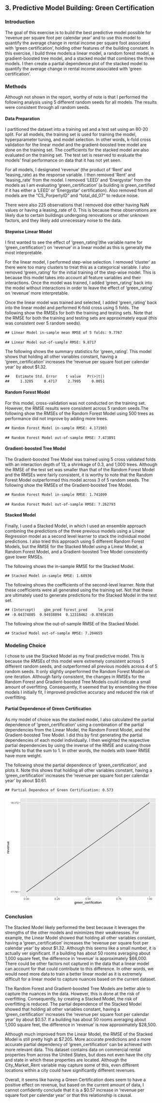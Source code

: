 ## 3. Predictive Model Building: Green Certification

### Introduction

The goal of this exercise is to build the best predictive model possible
for ‘revenue per square foot per calendar year’ and to use this model to
quantify the average change in rental income per square foot associated
with ‘green certification’, holding other features of the building
constant. In this exercise, I build three models:a linear model, a
random forest model, a gradient-boosted tree model, and a stacked model
that combines the three models. I then create a partial dependence plot
of the stacked model to quantify the average change in rental income
associated with ‘green certification’.

### Methods

Although not shown in the report, worthy of note is that I performed the
following analysis using 5 different random seeds for all models. The
results were consistent through all random seeds.

#### Data Preparation

I partitioned the dataset into a training set and a test set using an
80-20 split. For all models, the training set is used for training the
model, hyperparameter tuning, and model selection. In other words,
k-fold cross validation for the linear model and the gradient-boosted
tree model are done on the training set. The coefficients for the
stacked model are also evaluated on the training set. The test set is
reserved to evaluate the models’ final performance on data that it has
not yet seen.

For all models, I designated ‘revenue’ (the product of ‘Rent’ and
‘leasing\_rate) as the response variable. I then removed ’Rent’ and
‘leasing\_rate’ from the model. I removed ‘LEED’ and ‘Energystar’ from
the models as I am evaluating ‘green\_certification’ (a building is
green\_certified if it has either a ‘LEED’ or ‘Energystar’
certification). Also removed from all models are the “CS\_PorpertyID”
and “total\_dd\_07” to reduce noise.

There were also 225 observations that I removed doe either having NaN
values or having a leasing\_rate of 0. This is because these
observations are likely due to certain buildings undergoing renovations
or other unknown factors, and they likely add unnecessary noise to the
data.

#### Stepwise Linear Model

I first wanted to see the effect of ‘green\_rating’(the variable name
for ‘green\_certification’) on ‘revenue’ in a linear model as this is
generally the most interpretable.

For the linear model, I performed step-wise selection. I removed
‘cluster’ as there were too many clusters to treat this as a categorical
variable. I also removed ‘green\_rating’ for the initial training of the
step-wise model. This is because this model takes into account all
feature variables and their interactions. Once the model was trained, I
added ‘green\_rating’ back into the model without interactions in order
to leave the effect of ‘green\_rating’ on ‘revenue’ more interpretable.

Once the linear model was trained and selected, I added ‘green\_rating’
back into the linear model and performed K-fold cross using 5 folds. The
following show the RMSEs for both the training and testing sets. Note
that the RMSE for both the training and testing sets are approximately
equal (this was consistent over 5 random seeds).

    ## Linear Model in-sample mean RMSE of 5 folds: 9.7767

    ## Linear Model out-of-sample RMSE: 9.8717

The following shows the summary statistics for ‘green\_rating’. This
model shows that holding all other variables constant, having a
‘green\_certification’ increases the ‘revenue per square foot per
calendar year’ by about $1.32.

    ##   Estimate Std. Error    t value   Pr(>|t|) 
    ##     1.3205     0.4717     2.7995     0.0051

#### Random Forest Model

For this model, cross-validation was not conducted on the training set.
However, the RMSE results were consistent across 5 random seeds.The
following show the RMSEs of the Random Forest Model using 500 trees as
performance did not improve by adding more trees.

    ## Random Forest Model in-sample RMSE: 4.171903

    ## Random Forest Model out-of-sample RMSE: 7.473891

#### Gradient-boosted Tree Model

The Gradient-boosted Tree Model was trained using 5 cross validated
folds with an interaction depth of 13, a shrinkage of 0.3, and 1,000
trees. Although the RMSE of the test set was smaller than that of the
Random Forest Model and the RMSEs were fairly consistent, it is worthy
to note that the Random Forest Model outperformed this model across 3 of
5 random seeds. The following show the RMSEs of the Gradient-boosted
Tree Model.

    ## Random Forest Model in-sample RMSE: 1.741099

    ## Random Forest Model out-of-sample RMSE: 7.262793

#### Stacked Model

Finally, I used a Stacked Model, in which I used an ensemble approach
combining the predictions of the three previous models using a Linear
Regression model as a second level learner to stack the individual model
predictions. I also tried this approach using 5 different Random Forest
Models, but the RMSE for the Stacked Model using a Linear Model, a
Random Forest Model, and a Gradient-boosted Tree Model consistently gave
lower RMSEs.

The following shows the in-sample RMSE for the Stacked Model.

    ## Stacked Model in-sample RMSE: 1.68936

The following shows the coefficients of the second-level learner. Note
that these coefficients were all generated using the training set. Not
that these are ultimately used to generate predictions for the Stacked
Model in the test set.

    ## (Intercept)    gbm_pred forest_pred     lm_pred 
    ## -0.04374805  0.94938894  0.12318462 -0.07056185

The following show the out-of-sample RMSE of the Stacked Model.

    ## Stacked Model out-of-sample RMSE: 7.204655

### Modeling Choice

I chose to use the Stacked Model as my final predictive model. This is
because the RMSEs of this model were extremely consistent across 5
different random seeds, and outperformed all previous models across 4 of
5 random seeds. It only slightly unperformed the Random Forest Model on
one iteration. Although fairly consistent, the changes in RMSEs for the
Random Forest and Gradient-boosted Tree Models could indicate a small
amount of overfitting. Consequently, it seemed that by ensembling the
three models I initially fit, I improved predictive accuracy and reduced
the risk of overfitting.

#### Partial Dependence of Green Certification

As my model of choice was the stacked model, I also calculated the
partial dependence of ‘green\_certification’ using a combination of the
partial dependencies from the Linear Model, the Random Forest Model, and
the Gradient-boosted Tree Model. I did this by first generating the
partial dependencies of each model individually. I then weighted the
respective partial dependencies by using the inverse of the RMSE and
scaling those weights to that the sum to 1. In other words, the models
with lower RMSE have more weight.

The following show the partial dependence of ‘green\_certification’, and
plots it. Note this shows that holding all other variables constant,
having a ‘green\_certification’ increases the ‘revenue per square foot
per calendar year’ by about $0.61.

    ## Partial Dependece of Green Certification: 0.573

![](HW3_GreenCert_Albert_Joe_files/figure-markdown_strict/chunk18-1.png)

### Conclusion

The Stacked Model likely performed the best because it leverages the
strengths of the other models and minimizes their weaknesses. For
example, the Linear Model showed that holding all other variables
constant, having a ‘green\_certification’ increases the ‘revenue per
square foot per calendar year’ by about $1.32. Although this seems like
a small number, it is actually ver significant. If a building has about
50 rooms averaging about 1,000 square feet, the difference in ‘revenue’
is approximately $66,000. There could be other factors not captured in
the data that a linear model can account for that could contribute to
this difference. In other words, we would need more data to train a
better linear model as it is extremely difficult for a linear model to
capture nuances based on the current dataset.

The Random Forest and Gradient-boosted Tree Models are better able to
capture the nuances in the data. However, this is done at the risk of
overfitting. Consequently, by creating a Stacked Model, the risk of
overfitting is reduced. The partial dependence of the Stacked Model
showed that holding all other variables constant, having a
‘green\_certification’ increases the ‘revenue per square foot per
calendar year’ by about $0.57. If a building has about 50 rooms
averaging about 1,000 square feet, the difference in ‘revenue’ is now
approximately $28,500.

Although much improved from the Linear Model, the RMSE of the Stacked
Model is still pretty high at $7.205. More accurate predictions and a
more accurate partial dependency of ‘green\_certification’ can be
achieved with more relevant data. This dataset contains data on
commercial rental properties from across the United States, but does not
even have the city and state in which these properties are located.
Although the City\_Market\_Rent variable may capture some of this, even
different locations within a city could have significantly different
revenues.

Overall, it seems like having a Green Certification does seem to have a
positive effect on revenue, but based on the current amount of data, I
cannot confidently conclude that it is a $0.57 increase in ‘revenue per
square foot per calendar year’ or that this relationship is causal.

